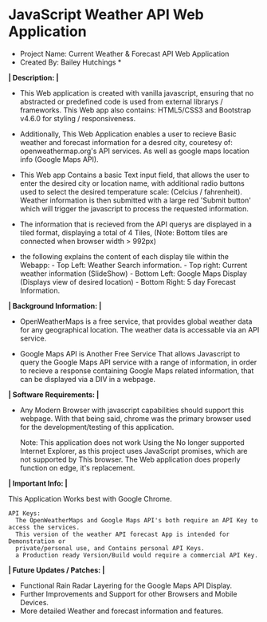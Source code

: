 # JavaScript Weather API Web Application

* Project Name:  Current Weather & Forecast API Web Application
* Created By: Bailey Hutchings *

<b>| Description: | </b>

- This Web application is created with vanilla javascript, 
ensuring that no abstracted or predefined code is used from external librarys / frameworks. 
This Web app also contains: HTML5/CSS3 and Bootstrap v4.6.0 for styling / responsiveness.

- Additionally, This Web Application enables a user to recieve Basic weather and forecast information for a desred city, 
couretesy of: openweathermap.org's API services. As well as google maps location info (Google Maps API).

- This Web app Contains a basic Text input field, that allows the user to enter the desired city
or location name, with additional radio buttons used to select the desired temperature scale: 
(Celcius / fahrenheit). Weather information is then submitted with a large red 'Submit button'
which will trigger the javascript to process the requested information.

- The information that is recieved from the API querys are displayed in a tiled format, displaying
a total of 4 Tiles, (Note: Bottom tiles are connected when browser width > 992px)

- the following explains the content of each display tile within the Webapp:
		- Top Left: Weather Search information.
		- Top right: Current weather information (SlideShow)
		- Bottom Left: Google Maps Display (Displays view of desired location)
		- Bottom Right: 5 day Forecast Information.
    
    
<b>| Background Information: | </b> 
- OpenWeatherMaps is a free service, that provides global weather data for any geographical location. 
The weather data is accessable via an API service.

- Google Maps API is Another Free Service That allows Javascript to query the Google Maps API
service with a range of information, in order to recieve a response containing Google Maps
related information, that can be displayed via a DIV in a webpage.


<b>| Software Requirements: | </b>

- Any Modern Browser with javascript capabilities should support this webpage.
With that being said, chrome was the primary browser used for the development/testing
of this application.

	Note: This application does not work Using the No longer supported Internet Explorer,
		  as this project uses JavaScript promises, which are not supported by This browser.
		  The Web application does properly function on edge, it's replacement.


<b>| Important Info: | </b>

This Application Works best with Google Chrome.

    API Keys:
	  The OpenWeatherMaps and Google Maps API's both require an API Key to access the services.
	  This version of the weather API forecast App is intended for Demonstration or
	  private/personal use, and Contains personal API Keys. 
	  a Production ready Version/Build would require a commercial API Key.


<b>| Future Updates / Patches: | </b>
- Functional Rain Radar Layering for the Google Maps API Display.
- Further Improvements and Support for other Browsers and Mobile Devices.
- More detailed Weather and forecast information and features.
